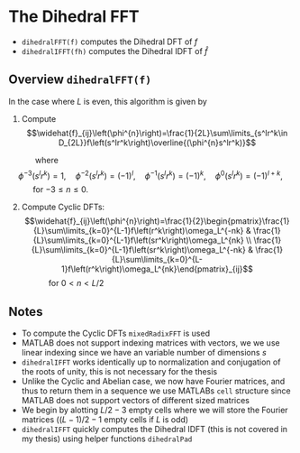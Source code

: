 # The Dihedral FFT
* $\texttt{dihedralFFT(f)}$ computes the Dihedral DFT of $f$
* $\texttt{dihedralIFFT(fh)}$ computes the Dihedral IDFT of $\hat{f}$

## Overview $\texttt{dihedralFFT(f)}$
In the case where $L$ is even, this algorithm is given by
1. Compute 
$$\widehat{f}_{ij}\left(\phi^{n}\right)=\frac{1}{2L}\sum\limits_{s^lr^k\in D_{2L}}f\left(s^lr^k\right)\overline{(\phi^{n}s^lr^k)}$$

&nbsp; &nbsp; &nbsp; &nbsp; &nbsp; &nbsp; where 
$$\phi^{-3}(s^lr^k)=1,\quad \phi^{-2}(s^lr^k)=(-1)^l,\quad \phi^{-1}(s^lr^k)=(-1)^k,\quad \phi^{0}(s^lr^k)=(-1)^{l+k},$$
&nbsp; &nbsp; &nbsp; &nbsp; &nbsp; &nbsp;for $-3\leq n \leq 0$.

2. Compute Cyclic DFTs:
$$\widehat{f}_{ij}\left(\phi^{n}\right)=\frac{1}{2}\begin{pmatrix}\frac{1}{L}\sum\limits_{k=0}^{L-1}f\left(r^k\right)\omega_L^{-nk} & \frac{1}{L}\sum\limits_{k=0}^{L-1}f\left(sr^k\right)\omega_L^{nk} \\ \frac{1}{L}\sum\limits_{k=0}^{L-1}f\left(sr^k\right)\omega_L^{-nk} & \frac{1}{L}\sum\limits_{k=0}^{L-1}f\left(r^k\right)\omega_L^{nk}\end{pmatrix}_{ij}$$
&nbsp; &nbsp; &nbsp; &nbsp; &nbsp; &nbsp; for $0<n<L/2$

## Notes
* To compute the Cyclic DFTs $\texttt{mixedRadixFFT}$ is used
* MATLAB does not support indexing matrices with vectors, we we use linear indexing since we have an variable number of dimensions $s$ 
* $\texttt{dihedralIFFT}$ works identically up to normalization and conjugation of the roots of unity, this is not necessary for the thesis
* Unlike the Cyclic and Abelian case, we now have Fourier matrices, and thus to return them in a sequence we use MATLABs $\texttt{cell}$ structure since MATLAB does not support vectors of different sized matrices
* We begin by alotting $L/2-3$ empty cells where we will store the Fourier matrices ($(L-1)/2-1$ empty cells if $L$ is odd)
* $\texttt{dihedralIFFT}$ quickly computes the Dihedral IDFT (this is not covered in my thesis) using helper functions $\texttt{dihedralPad}$   
